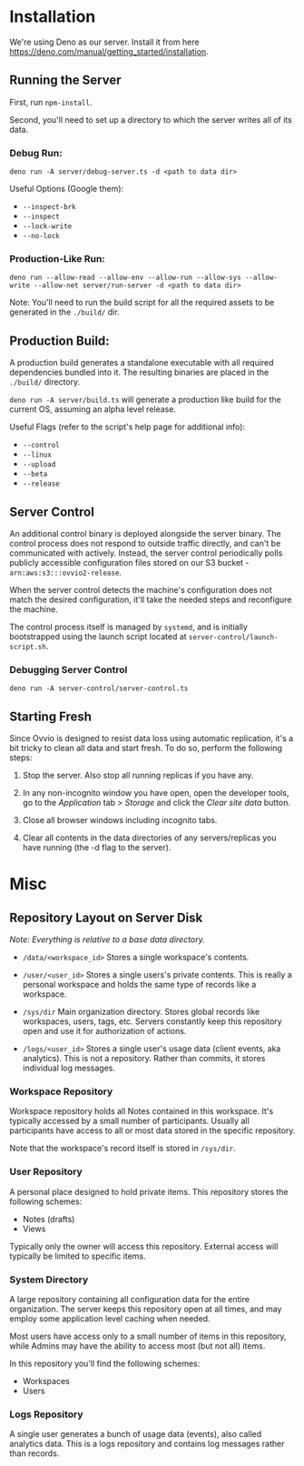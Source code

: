 # Installation

We're using Deno as our server. Install it from here https://deno.com/manual/getting_started/installation.

## Running the Server

First, run `npm-install`.

Second, you'll need to set up a directory to which the server writes all of its
data.

### Debug Run:

`deno run -A server/debug-server.ts -d <path to data dir>`

Useful Options (Google them):

- `--inspect-brk`
- `--inspect`
- `--lock-write`
- `--no-lock`

### Production-Like Run:

`deno run --allow-read --allow-env --allow-run --allow-sys --allow-write --allow-net server/run-server -d <path to data dir>`

Note: You'll need to run the build script for all the required assets to be
generated in the `./build/` dir.

## Production Build:

A production build generates a standalone executable with all required
dependencies bundled into it. The resulting binaries are placed in the `./build/`
directory.

`deno run -A server/build.ts` will generate a production like build for the
current OS, assuming an alpha level release.

Useful Flags (refer to the script's help page for additional info):

- `--control`
- `--linux`
- `--upload`
- `--beta`
- `--release`

## Server Control

An additional control binary is deployed alongside the server binary. The
control process does not respond to outside traffic directly, and can't be
communicated with actively. Instead, the server control periodically polls
publicly accessible configuration files stored on our S3 bucket - `arn:aws:s3:::ovvio2-release`.

When the server control detects the machine's configuration does not match the
desired configuration, it'll take the needed steps and reconfigure the machine.

The control process itself is managed by `systemd`, and is initially
bootstrapped using the launch script located at
`server-control/launch-script.sh`.

### Debugging Server Control

`deno run -A server-control/server-control.ts`

## Starting Fresh

Since Ovvio is designed to resist data loss using automatic replication, it's
a bit tricky to clean all data and start fresh. To do so, perform the following
steps:

1. Stop the server. Also stop all running replicas if you have any.

2. In any non-incognito window you have open, open the developer tools, go to
   the _Application_ tab > _Storage_ and click the _Clear site data_ button.

3. Close all browser windows including incognito tabs.

4. Clear all contents in the data directories of any servers/replicas you have
   running (the -d flag to the server).

# Misc

## Repository Layout on Server Disk

_Note: Everything is relative to a base data directory._

- `/data/<workspace_id>`
  Stores a single workspace's contents.

- `/user/<user_id>`
  Stores a single users's private contents. This is really a personal workspace
  and holds the same type of records like a workspace.

- `/sys/dir`
  Main organization directory. Stores global records like workspaces, users,
  tags, etc. Servers constantly keep this repository open and use it for
  authorization of actions.

- `/logs/<user_id>`
  Stores a single user's usage data (client events, aka analytics). This is not
  a repository. Rather than commits, it stores individual log messages.

### Workspace Repository

Workspace repository holds all Notes contained in this workspace. It's typically
accessed by a small number of participants. Usually all participants have access
to all or most data stored in the specific repository.

Note that the workspace's record itself is stored in `/sys/dir`.

### User Repository

A personal place designed to hold private items. This repository stores the
following schemes:

- Notes (drafts)
- Views

Typically only the owner will access this repository. External access will
typically be limited to specific items.

### System Directory

A large repository containing all configuration data for the entire
organization. The server keeps this repository open at all times, and may employ
some application level caching when needed.

Most users have access only to a small number of items in this repository, while
Admins may have the ability to access most (but not all) items.

In this repository you'll find the following schemes:

- Workspaces
- Users

### Logs Repository

A single user generates a bunch of usage data (events), also called analytics
data. This is a logs repository and contains log messages rather than records.
